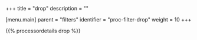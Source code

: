 +++
title = "drop"
description = ""

[menu.main]
parent = "filters"
identifier = "proc-filter-drop"
weight = 10
+++

{{% processordetails drop %}}